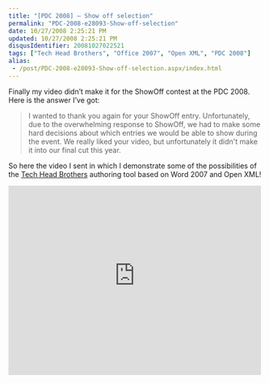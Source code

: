 ```yaml
---
title: "[PDC 2008] – Show off selection"
permalink: "PDC-2008-e28093-Show-off-selection"
date: 10/27/2008 2:25:21 PM
updated: 10/27/2008 2:25:21 PM
disqusIdentifier: 20081027022521
tags: ["Tech Head Brothers", "Office 2007", "Open XML", "PDC 2008"]
alias:
 - /post/PDC-2008-e28093-Show-off-selection.aspx/index.html
---
```

Finally my video didn’t make it for the ShowOff contest at the PDC 2008. Here is the answer I’ve got:

> I wanted to thank you again for your ShowOff entry. Unfortunately, due to the overwhelming response to ShowOff, we had to make some hard decisions about which entries we would be able to show during the event. We really liked your video, but unfortunately it didn't make it into our final cut this year.
<!-- more -->

So here the video I sent in which I demonstrate some of the possibilities of the [Tech Head Brothers](http://www.techheadbrothers.com/) authoring tool based on Word 2007 and Open XML!

<iframe src="http://silverlight.services.live.com/invoke/4065/PDC2008_ShowOff/iframe.html" scrolling="no" frameborder="0" style="width:500px; height:375px"></iframe>

